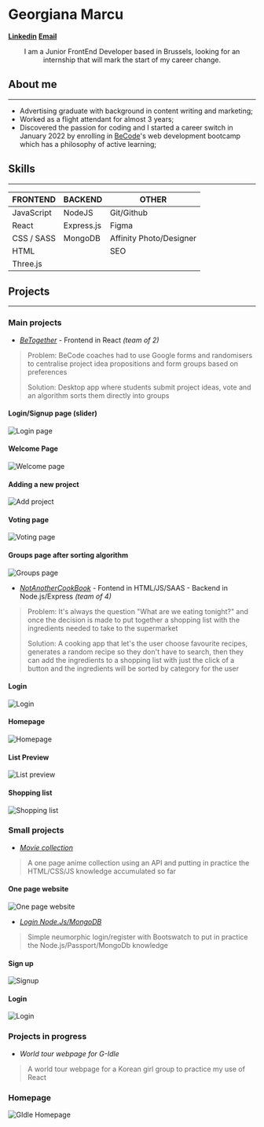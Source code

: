 # Georgiana Marcu

**[Linkedin](https://www.linkedin.com/in/georgianamarcu/)**  **[Email](mailto:georgiana.marcu22@gmail.com)** 

<div align="center"> I am a Junior FrontEnd Developer based in Brussels, looking for an internship that will mark the start of my career change. </div>
  
## About me
---
- Advertising graduate with background in content writing and marketing;
- Worked as a flight attendant for almost 3 years;
- Discovered the passion for coding and I started a career switch in January 2022 by enrolling in [BeCode](https://becode.org)'s web development bootcamp which has a philosophy of active learning;

## Skills 
---

| **FRONTEND** |  **BACKEND** |   **OTHER**  |
| ------------ | ------------ | ------------ |
| JavaScript   | NodeJS       | Git/Github   |
| React        | Express.js   | Figma        |
| CSS / SASS   | MongoDB      | Affinity Photo/Designer|
| HTML         |              | SEO          |
| Three.js     |              |              |

## Projects 
---

### Main projects

- [*BeTogether*](https://github.com/robinlej/betogether) - Frontend in React *(team of 2)*

> Problem: BeCode coaches had to use Google forms and randomisers to centralise project idea propositions and form groups based on preferences
>
> Solution: Desktop app where students submit project ideas, vote and an algorithm sorts them directly into groups

#### Login/Signup page (slider)
![Login page](./BeTogether-Login.png?raw=true "Login page")
#### Welcome Page
![Welcome page](./BeTogether-Welcome.png?raw=true "Welcome page")
#### Adding a new project
![Add project](./BeTogether-New.png?raw=true "Add project")
#### Voting page
![Voting page](./BeTogether-Vote.png?raw=true "Voting page")
#### Groups page after sorting algorithm
![Groups page](./BeTogether-Groups.png?raw=true "Groups page")

- [*NotAnotherCookBook*](https://github.com/RaphaCH/not-another-cookbook) - Fontend in HTML/JS/SAAS - Backend in Node.js/Express *(team of 4)*
> Problem: It's always the question "What are we eating tonight?" and once the decision is made to put together a shopping list with the ingredients needed to take to the supermarket
> 
> Solution: A cooking app that let's the user choose favourite recipes, generates a random recipe so they don't have to search, then they can add the ingredients to a shopping list with just the click of a button and the ingredients will be sorted by category for the user
  
#### Login
![Login](./NAC-Login.png?raw=true "Login page")
#### Homepage
![Homepage](./NAC-Home.png?raw=true "Home page")
#### List Preview
![List preview](./NAC-ListScreen.png?raw=true "List preview")
#### Shopping list
![Shopping list](./NAC-ShoppingList.png?raw=true "List preview")

### Small projects

- [*Movie collection*](https://github.com/georgianamarcu/anime-collection-page)
> A one page anime collection using an API and putting in practice the HTML/CSS/JS knowledge accumulated so far

#### One page website
![One page website](./Collection-Home.png?raw=true "One page website")

- [*Login Node.Js/MongoDB*](https://github.com/georgianamarcu/simple-login-nodejs-passport-mongodb)
> Simple neumorphic login/register with Bootswatch to put in practice the Node.js/Passport/MongoDb knowledge 

#### Sign up
![Signup](./login-screenshot2.png?raw=true "Signup")
#### Login
![Login](./login-screenshot3.png?raw=true "Login")

### Projects in progress

- *World tour webpage for G-Idle*
> A world tour webpage for a Korean girl group to practice my use of React

### Homepage
![GIdle Homepage](./GIdleConcert-Homescreen.png?raw=true "GIdle Homepage")
```

